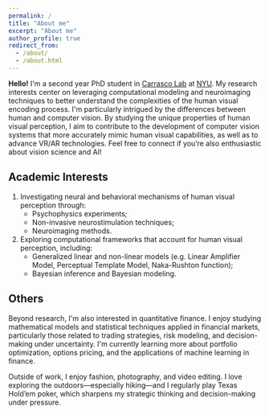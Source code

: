 ```yaml
---
permalink: /
title: "About me"
excerpt: "About me"
author_profile: true
redirect_from: 
  - /about/
  - /about.html
---
```


**Hello!** I'm a second year PhD student in [Carrasco Lab](https://wp.nyu.edu/carrascolab/) at [NYU](https://gsas.nyu.edu/). My research interests center on leveraging computational modeling and neuroimaging techniques to better understand the complexities of the human visual encoding process. I'm particularly intrigued by the differences between human and computer vision. By studying the unique properties of human visual perception, I aim to contribute to the development of computer vision systems that more accurately mimic human visual capabilities, as well as to advance VR/AR technologies. Feel free to connect if you’re also enthusiastic about vision science and AI!

Academic Interests
------
1. Investigating neural and behavioral mechanisms of human visual perception through:
   * Psychophysics experiments;
   * Non-invasive neurostimulation techniques;
   * Neuroimaging methods. 
3. Exploring computational frameworks that account for human visual perception, including:
   * Generalized linear and non-linear models (e.g. Linear Amplifier Model, Perceptual Template Model, Naka-Rushton function);
   * Bayesian inference and Bayesian modeling.

Others
------
Beyond research, I'm also interested in quantitative finance. I enjoy studying mathematical models and statistical techniques applied in financial markets, particularly those related to trading strategies, risk modeling, and decision-making under uncertainty. I'm currently learning more about portfolio optimization, options pricing, and the applications of machine learning in finance.

Outside of work, I enjoy fashion, photography, and video editing. I love exploring the outdoors—especially hiking—and I regularly play Texas Hold’em poker, which sharpens my strategic thinking and decision-making under pressure.


